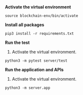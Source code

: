 **Activate the virtual environment**

```
source blockchain-env/bin/activate
```

**Install all packages**
```
pip3 install -r requirements.txt
```

**Run the test**

1. Activate the virtual environment.

```
python3 -m pytest server/test
```

**Run the application and APIs**

1. Activate the virtual environment.
```
python3 -m server.app
```
